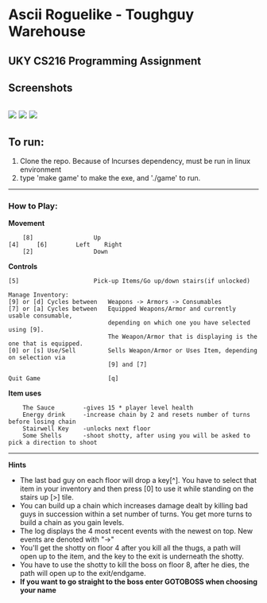 Ascii Roguelike - Toughguy Warehouse
========
UKY CS216 Programming Assignment
---
## Screenshots
![](http://i.imgur.com/fJ0G5wY.png)
![](http://i.imgur.com/YWD92Rp.png)
![](http://i.imgur.com/vnWQEC2.png)
---
## To run:
1. Clone the repo. Because of lncurses dependency, must be run in linux environment
2. type 'make game' to make the exe, and './game' to run.
 
---
### How to Play:

**Movement**
```
    [8]					Up
[4]     [6]	       Left    Right
    [2]					Down
```

**Controls**
```
[5] 		  			Pick-up Items/Go up/down stairs(if unlocked)

Manage Inventory: 
[9] or [d] Cycles between	Weapons -> Armors -> Consumables
[7] or [a] Cycles between	Equipped Weapons/Armor and currently usable consumable,
							depending on which one you have selected using [9].
							The Weapon/Armor that is displaying is the one that is equipped.
[0] or [s] Use/Sell			Sells Weapon/Armor or Uses Item, depending on selection via 
							[9] and	[7]

Quit Game	  				[q]
```
**Item uses**
```
	The Sauce	 	 -gives 15 * player level health
	Energy drink	 -increase chain by 2 and resets number of turns before losing chain
	Stairwell Key	 -unlocks next floor
	Some Shells  	 -shoot shotty, after using you will be asked to pick a direction to shoot
```
---
**Hints**
* The last bad guy on each floor will drop a key[^]. You have to select that item in your inventory and then press [0] to use it while standing on the stairs up [>] tile.
* You can build up a chain which increases damage dealt by killing bad guys in succession within a set number of turns. You get more turns to build a chain as you gain levels.
* The log displays the 4 most recent events with the newest on top. New events are denoted with "->"
* You'll get the shotty on floor 4 after you kill all the thugs, a path will open up to the item, and the key to the exit is underneath the shotty.
* You have to use the shotty to kill the boss on floor 8, after he dies, the path will open up to the exit/endgame.
* <b>If you want to go straight to the boss enter GOTOBOSS when choosing your name</b>
		

